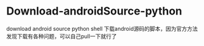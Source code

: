 Download-androidSource-python
=============================

download android source python shell 下载android源码的脚本，因为官方方法发现下载有各种问题，可以自己pull一下就行了
